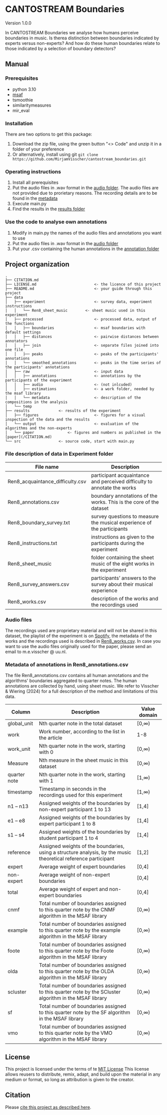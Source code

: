 # CANTOSTREAM Boundaries
Version 1.0.0

In CANTOSTREAM Boundaries we analyse how humans perceive boundaries in music. Is therea distinction between boundaries indicated by experts versus non-experts? And how do these human boundaries relate to those indicated by a selection of boundary detectors?

## Manual
### Prerequisites
- python 3.10
- [msaf](https://github.com/urinieto/msaf)
- tsmoothie
- similaritymeasures
- mir_eval

### Installation
There are two options to get this package:
1. Download the zip file, using the green button "<> Code" and unzip it in a folder of your preference
2. Or alternatively, install using git 
```git clone https://github.com/MirjamVisscher/cantostream_boundaries.git```

### Operating instructions
1. Install all prerequisites
2. Put the audio files in .wav format in the [audio folder](/data/raw/audio/). The audio files are not provided due to prorietary reasons. The recording details are to be found in the [metadata](/data/raw/metadata/)
3. Execute main.py
4. Find the results in the [results folder](/results/)
 
### Use the code to analyse own annotations
1. Modify in main.py the names of the audio files and annotations you want to use
2. Put the audio files in .wav format in the [audio folder](/data/raw/audio/)
3. Put your .csv containing the human annotations in the [annotation folder](/data/annotations/)
    
## Project organization
```
.
├── CITATION.md                      
├── LICENSE.md                       	<- the licence of this project
├── README.md                        	<- your guide through this project
├── data
│   ├── experiment                   	<- survey data, experiment instructions
│   │   └── Ren8_sheet_music		<- sheet music used in this experiment
│   ├── processed                    	<- processed data, output of the functions
│   │   ├── boundaries               	<- msaf boundaries with default settings
│   │   ├── distances                	<- pairwise distances between annotators
│   │   ├── join                     	<- separate files joined into one file
│   │   ├── peaks                    	<- peaks of the participants' annotations
│   │   └── smoothed_annotations     	<- peaks in the time series of the participants' annotations
│   ├── raw                          	<- input data
│   │   ├── annotations              	<- annotations by the participants of the experiment 
│   │   ├── audio                   	<- (not inlcuded)
│   │   ├── estimations              	<- a work folder, needed by the msaf library
│   │   └── metadata                   	<- description of the compositions in the analysis
│   └── temp
├── results				<- results of the experiment
│   ├── figures                      	<- figures for a visual inspection of the data and the results
│   └── output                       	<- evaluation of the algorithms and the non-experts
│   └── paper				<- figures and numbers as published in the [paper](/CITATION.md)
└── src					<- source code, start with main.py

```
### File description of data in Experiment folder
| File name       			| Description                                                                	|
|---------------------------------------|-------------------------------------------------------------------------------|
| Ren8_acquaintance_difficulty.csv	| participant acquaintance and perceived difficulty to annotate the works	|
| Ren8_annotations.csv			| boundary annotations of the works. This is the core of the dataset		|
| Ren8_boundary_survey.txt		| survey questions to measure the musical experience of the participants	|
| Ren8_instructions.txt			| instructions as given to the participants during the experiment		|
| Ren8_sheet_music			| folder containing the sheet music of the eight works in the experiment	|
| Ren8_survey_answers.csv		| participants’ answers to the survey about their musical experience		|
| Ren8_works.csv   			| description of the works and the recordings used				|


### Audio files 
The recordings used are proprietary material and will not be shared in this dataset, the playlist of the experiment is on [Spotify](https://open.spotify.com/playlist/5vJzuTQ345fW8iwbWx6UIn?si=ac1cd856ef17484a), the metadata of the works and the recordings used is described in [Ren8_works.csv](/data/raw/Ren8_works.csv). In case you want to use the audio files originally used for the paper, please send an email to m.e.visscher @ uu.nl.


### Metadata of annotations in Ren8_annotations.csv
The file Ren8_annotations.csv contains all human annotations and the algorithms' boundaries aggregated to quarter notes.
The human annotations are collected by hand, using sheet music. We refer to Visscher & Wiering (2024) for a full description of the method and limitations of this data.


| Column       | Description                                                                                                    | Value domain |
|--------------|----------------------------------------------------------------------------------------------------------------|--------------|
| global_unit  | Nth quarter note in the total dataset                                                                          | [0,∞)        |
| work         | Work number, according to the list in the article                                                              | 1-8          |
| work_unit    | Nth quarter note in the work, starting with 0                                                                  | [0,∞)        |
| Measure      | Nth measure in the sheet music in this dataset                                                                 | [0,∞)        |
| quarter note | Nth quarter note in the work, starting with 1                                                                  | [1,∞)        |
| timestamp    | Timestamp in seconds in the recordings used for this experiment                                                | [1,∞)        |
| n1 – n13     | Assigned weights of the boundaries by non-expert participant 1 to 13                                           | [1,4]        |
| e1 – e8      | Assigned weights of the boundaries by expert participant 1 to 8                                                | [1,4]        |
| s1 – s4      | Assigned weights of the boundaries by student participant 1 to 4                                               | [1,4]        |
| reference    | Assigned weights of the boundaries, using a structure analysis, by the music theoretical reference participant | [1,2]        |
| expert       | Average weight of expert boundaries                                                                            | [0,4]        |
| non-expert   | Average weight of non-expert boundaries                                                                        | [0,4]        |
| total        | Average weight of expert and non-expert boundaries                                                             | [0,4]        |
| cnmf         | Total number of boundaries assigned to this quarter note by the CNMF algorithm in the MSAF library             | [0,∞)        |
| example      | Total number of boundaries assigned to this quarter note by the example algorithm in the MSAF library          | [0,∞)        |
| foote        | Total number of boundaries assigned to this quarter note by the Foote algorithm in the MSAF library            | [0,∞)        |
| olda         | Total number of boundaries assigned to this quarter note by the OLDA algorithm in the MSAF library             | [0,∞)        |
| scluster     | Total number of boundaries assigned to this quarter note by the SCluster algorithm in the MSAF library         | [0,∞)        |
| sf           | Total number of boundaries assigned to this quarter note by the SF algorithm in the MSAF library               | [0,∞)        |
| vmo          | Total number of boundaries assigned to this quarter note by the VMO algorithm in the MSAF library              | [0,∞)        |

## License

This project is licensed under the terms of te [MIT License](/LICENSE)
This license allows reusers to distribute, remix, adapt, and build upon the material in any medium or format, so long as attribution is given to the creator.

## Citation

Please [cite this project as described here](/CITATION.md).
